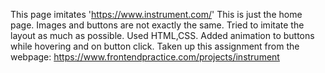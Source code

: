 This page imitates 'https://www.instrument.com/'
This is just the home page. Images and buttons are not exactly the same.
Tried to imitate the layout as much as possible.
Used HTML,CSS.
Added animation to buttons while hovering and on button click.
Taken up this assignment from the webpage: https://www.frontendpractice.com/projects/instrument
